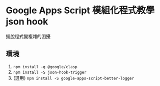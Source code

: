 # Google Apps Script 模組化程式教學 json hook
擺脫程式變複雜的困擾

## 環境
1. `npm install -g @google/clasp `
2. `npm install -S json-hook-trigger`
3. (選用) `npm install -S google-apps-script-better-logger`
